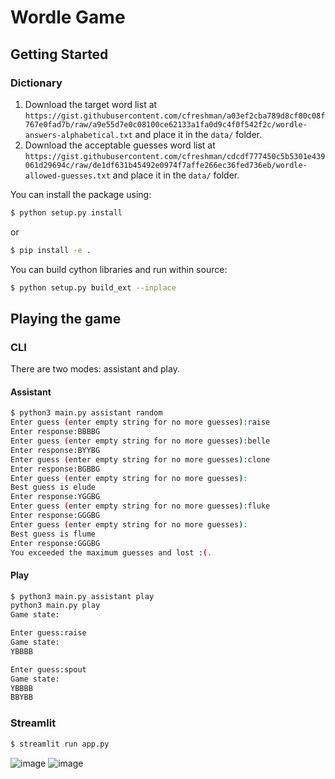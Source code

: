 # Wordle Game

## Getting Started

### Dictionary

1. Download the target word list at `https://gist.githubusercontent.com/cfreshman/a03ef2cba789d8cf00c08f767e0fad7b/raw/a9e55d7e0c08100ce62133a1fa0d9c4f0f542f2c/wordle-answers-alphabetical.txt` and place it in the `data/` folder.
1. Download the acceptable guesses word list at `https://gist.githubusercontent.com/cfreshman/cdcdf777450c5b5301e439061d29694c/raw/de1df631b45492e0974f7affe266ec36fed736eb/wordle-allowed-guesses.txt` and place it in the `data/` folder.

You can install the package using:
```bash
$ python setup.py install
```
or 
```bash
$ pip install -e .
```

You can build cython libraries and run within source:
```bash
$ python setup.py build_ext --inplace
```

## Playing the game

### CLI
There are two modes: assistant and play.

#### Assistant
```bash
$ python3 main.py assistant random
Enter guess (enter empty string for no more guesses):raise
Enter response:BBBBG
Enter guess (enter empty string for no more guesses):belle
Enter response:BYYBG
Enter guess (enter empty string for no more guesses):clone
Enter response:BGBBG
Enter guess (enter empty string for no more guesses):
Best guess is elude
Enter response:YGGBG
Enter guess (enter empty string for no more guesses):fluke
Enter response:GGGBG
Enter guess (enter empty string for no more guesses):
Best guess is flume
Enter response:GGGBG
You exceeded the maximum guesses and lost :(.
```

#### Play
```bash
$ python3 main.py assistant play
python3 main.py play
Game state:

Enter guess:raise
Game state:
YBBBB

Enter guess:spout
Game state:
YBBBB
BBYBB

```

### Streamlit

```bash
$ streamlit run app.py
```
![image](https://user-images.githubusercontent.com/6743515/151739921-1a1b451b-b550-4db7-b9ea-ca020f2ec301.png)
![image](https://user-images.githubusercontent.com/6743515/151740056-30afdfce-4e57-4bbc-8c5d-82fc496cd3e5.png)

